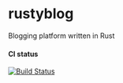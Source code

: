 # rustyblog
Blogging platform written in Rust

#### CI status

[![Build Status](https://travis-ci.org/Biacode/rustyblog.svg?branch=master)](https://travis-ci.org/Biacode/rustyblog)
